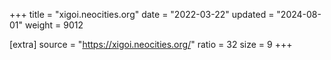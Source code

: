 +++
title = "xigoi.neocities.org"
date = "2022-03-22"
updated = "2024-08-01"
weight = 9012

[extra]
source = "https://xigoi.neocities.org/"
ratio = 32
size = 9
+++
